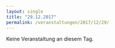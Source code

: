 ```yaml
---
layout: single
title: "29.12.2017"
permalink: /veranstaltungen/2017/12/29/
---
```


Keine Veranstaltung an diesem Tag.
